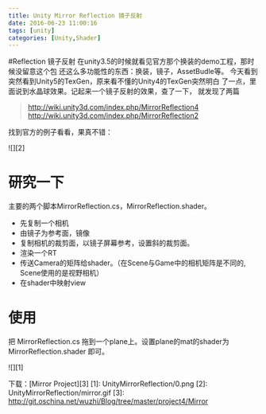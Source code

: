 ```yaml
---
title: Unity Mirror Reflection 镜子反射
date: 2016-06-23 11:00:16
tags: [unity]
categories: [Unity,Shader]
---
```


#Reflection 镜子反射
在unity3.5的时候就看见官方那个换装的demo工程，那时候没留意这个包
还这么多功能性的东西：换装，镜子，AssetBudle等。
今天看到突然看到Unity5的TexGen，原来看不懂的Unity4的TexGen突然明白
了一点，里面说到水晶球效果。记起来一个镜子反射的效果，查了一下，
就发现了两篇
>http://wiki.unity3d.com/index.php/MirrorReflection4  
>http://wiki.unity3d.com/index.php/MirrorReflection2

<!--more-->
找到官方的例子看看，果真不错：

![][2]

# 研究一下
  主要的两个脚本MirrorReflection.cs，MirrorReflection.shader。

  * 先复制一个相机
  * 由镜子为参考面，镜像
  * 复制相机的裁剪面，以镜子屏幕参考，设置斜的裁剪面。
  * 渲染一个RT
  * 传送Camera的矩阵给shader。（在Scene与Game中的相机矩阵是不同的,
  Scene使用的是视野相机）
  * 在shader中映射view

# 使用
把 MirrorReflection.cs 拖到一个plane上。设置plane的mat的shader为MirrorReflection.shader
即可。

![][1]

下载：[Mirror Project][3]
[1]: UnityMirrorReflection/0.png
[2]: UnityMirrorReflection/mirror.gif
[3]: http://git.oschina.net/wuzhi/Blog/tree/master/project4/Mirror